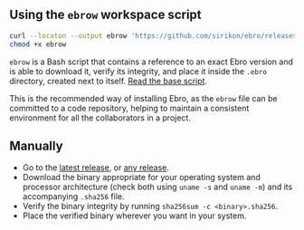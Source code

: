 ## Using the `ebrow` workspace script

```bash
curl --locaton --output ebrow 'https://github.com/sirikon/ebro/releases/latest/download/ebrow'
chmod +x ebrow
```

`ebrow` is a Bash script that contains a reference to an exact Ebro version and is able to download it, verify its integrity, and place it inside the `.ebro` directory, created next to itself. [Read the base script](https://github.com/sirikon/ebro/blob/master/scripts/ebrow).

This is the recommended way of installing Ebro, as the `ebrow` file can be committed to a code repository, helping to maintain a consistent environment for all the collaborators in a project.

## Manually

- Go to the [latest release](https://github.com/sirikon/ebro/releases/latest), or [any release](https://github.com/sirikon/ebro/releases).
- Download the binary appropriate for your operating system and processor architecture (check both using `uname -s` and `uname -m`) and its accompanying `.sha256` file.
- Verify the binary integrity by running `sha256sum -c <binary>.sha256`.
- Place the verified binary wherever you want in your system.
